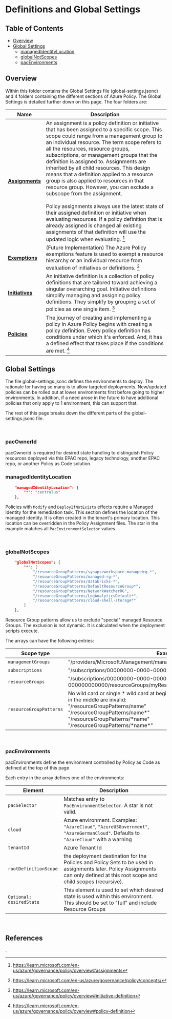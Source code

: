 # Definitions and Global Settings

## Table of Contents

- [Overview](#overview)
- [Global Settings](#global-settings)
  - [managedIdentityLocation](#managedidentitylocation)
  - [globalNotScopes](#globalnotscopes)
  - [pacEnvironments](#pacenvironments)

## Overview

Within this folder contains the Global Settings file (global-settings.jsonc) and 4 folders containing the different sections of Azure Policy. The Global Settings is detailed further down on this page. The four folders are:

| Name                                                  | Description                                                                                                                                                                                                                                                                                                                                                                                                                                                                                                                                                                                                                                                                                                                                                                                                                                 |
| ----------------------------------------------------- | ------------------------------------------------------------------------------------------------------------------------------------------------------------------------------------------------------------------------------------------------------------------------------------------------------------------------------------------------------------------------------------------------------------------------------------------------------------------------------------------------------------------------------------------------------------------------------------------------------------------------------------------------------------------------------------------------------------------------------------------------------------------------------------------------------------------------------------------- |
| [**Assignments**](/Definitions/policyAssignments/)    | An assignment is a policy definition or initiative that has been assigned to a specific scope. This scope could range from a management group to an individual resource. The term scope refers to all the resources, resource groups, subscriptions, or management groups that the definition is assigned to. Assignments are inherited by all child resources. This design means that a definition applied to a resource group is also applied to resources in that resource group. However, you can exclude a subscope from the assignment. <br /><br />Policy assignments always use the latest state of their assigned definition or initiative when evaluating resources. If a policy definition that is already assigned is changed all existing assignments of that definition will use the updated logic when evaluating. [^assign] |
| [**Exemptions**](/Definitions/policyExemptions/)      | (Future Implementation) The Azure Policy exemptions feature is used to exempt a resource hierarchy or an individual resource from evaluation of initiatives or definitions. [^exempt]                                                                                                                                                                                                                                                                                                                                                                                                                                                                                                                                                                                                                                                       |
| [**Initiatives**](/Definitions/policySetDefinitions/) | An initiative definition is a collection of policy definitions that are tailored toward achieving a singular overarching goal. Initiative definitions simplify managing and assigning policy definitions. They simplify by grouping a set of policies as one single item. [^init]                                                                                                                                                                                                                                                                                                                                                                                                                                                                                                                                                           |
| [**Policies**](/Definitions/policyDefinitions/)       | The journey of creating and implementing a policy in Azure Policy begins with creating a policy definition. Every policy definition has conditions under which it's enforced. And, it has a defined effect that takes place if the conditions are met. [^def]                                                                                                                                                                                                                                                                                                                                                                                                                                                                                                                                                                               |

## Global Settings

The file global-settings.jsonc defines the environments to deploy. The rationale for having so many is to allow targeted deployments. New/updated policies can be rolled out at lower environments first before going to higher environments. In addition, if a need arose in the future to have additional policies that only apply to 1 environment, this can support that.

The rest of this page breaks down the different parts of the global-settings.jsonc file.

</br>

### pacOwnerId

pacOwnerId is required for desired state handling to distinguish Policy resources deployed via this EPAC repo, legacy technology, another EPAC repo, or another Policy as Code solution.

### managedIdentityLocation

```json
    "managedIdentityLocation": {
        "*": "centralus"
    },
```

Policies with `Modify` and `DeployIfNotExists` effects require a Managed Identity for the remediation task. This section defines the location of the managed identity. It is often created in the tenant's primary location. This location can be overridden in the Policy Assignment files. The star in the example matches all `PacEnvironmentSelector` values.

<br/>

### globalNotScopes

```json
    "globalNotScopes": {
        "*": [
            "/resourceGroupPatterns/synapseworkspace-managedrg-*",
            "/resourceGroupPatterns/managed-rg-*",
            "/resourceGroupPatterns/databricks-*",
            "/resourceGroupPatterns/DefaultResourceGroup*",
            "/resourceGroupPatterns/NetworkWatcherRG",
            "/resourceGroupPatterns/LogAnalyticsDefault*",
            "/resourceGroupPatterns/cloud-shell-storage*"
        ]
    },
```

Resource Group patterns allow us to exclude "special" managed Resource Groups. The exclusion is not dynamic. It is calculated when the deployment scripts execute.

The arrays can have the following entries:

| Scope type              | Example                                                                                                                                                                                                                                                                     |
| ----------------------- | --------------------------------------------------------------------------------------------------------------------------------------------------------------------------------------------------------------------------------------------------------------------------- |
| `managementGroups`      | "/providers/Microsoft.Management/managementGroups/myManagementGroupId"                                                                                                                                                                                                      |
| `subscriptions`         | "/subscriptions/00000000-0000-0000-000000000000"                                                                                                                                                                                                                            |
| `resourceGroups`        | "/subscriptions/00000000-0000-0000-000000000000/resourceGroups/myResourceGroup"                                                                                                                                                                                             |
| `resourceGroupPatterns` | No wild card or single \* wild card at beginning or end of name or both; wild cards in the middle are invalid: <br/> "/resourceGroupPatterns/name" <br/> "/resourceGroupPatterns/name\*" <br/> "/resourceGroupPatterns/\*name" <br/> "/resourceGroupPatterns/\*name\*"<br/> |

</br>

### pacEnvironments

pacEnvironments define the environment controlled by Policy as Code as defined at the top of this page

Each entry in the array defines one of the environments:

| Element                  | Description                                                                                                                                                                       |
| ------------------------ | --------------------------------------------------------------------------------------------------------------------------------------------------------------------------------- |
| `pacSelector`            | Matches entry to `PacEnvironmentSelector`. A star is not valid.                                                                                                                   |
| `cloud`                  | Azure environment. Examples: `"AzureCloud"`, `"AzureUSGovernment"`, `"AzureGermanCloud"`. Defaults to `"AzureCloud"` with a warning                                               |
| `tenantId`               | Azure Tenant Id                                                                                                                                                                   |
| `rootDefinitionScope `   | the deployment destination for the Policies and Policy Sets to be used in assignments later. Policy Assignments can only defined at this root scope and child scopes (recursive). |
| `Optional: desiredState` | This element is used to set which desired state is used within this environment. This should be set to "full" and include Resource Groups                                         |

<br/>

## References

[^assign]: https://learn.microsoft.com/en-us/azure/governance/policy/overview#assignments
[^exempt]: https://learn.microsoft.com/en-us/azure/governance/policy/concepts/
[^init]: https://learn.microsoft.com/en-us/azure/governance/policy/overview#initiative-definition
[^def]: https://learn.microsoft.com/en-us/azure/governance/policy/overview#policy-definition

.
